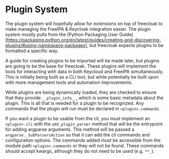 # Plugin System
The plugin system will hopefully allow for extensions on top of freecloak
to make managing the FreeIPA & Keycloak integration easier. The plugin system
mostly pulls from the (Python Packaging User Guide)[https://packaging.python.org/en/latest/guides/creating-and-discovering-plugins/#using-namespace-packages],
but freecloak expects plugins to be formatted a specific way.

A guide for creating plugins to be imported will be made later, but plugins
are going to be the base for freecloak. These plugins will implement the tools
for interacting with data in both Keycloud and FreeIPA simultaneously. This is
initially being built as a CLI tool, but while potentially be built upon with
more management tools and automation improvements.

While plugins are being dynamically loaded, they are checked to ensure that
they provide `__plugin_info__`, which is some basic metadata about the plugin.
This is all that is needed for a plugin to be recognized. Any commands that the
plugin will run must be declared in `<plugin>.commands`.

If you want a plugin to be usable from the cli, you must implement an
`<plugin>.cli` with the `add_plugin_parser` method that will be the
entrypoint for adding argparse arguments. This method will be passed a
`argparse._SubParsersAction` so that it can add the cli commands and
configuration options. The commands added must be accessible from the module
path `<plugin>.commands` or they will not be found. These commands should
accept kwargs, although they do not need to be used (e.g. `**_`).